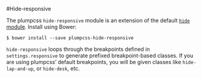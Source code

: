 #Hide-responsive

The plumpcss `hide-responsive` module is an extension of the default [`hide`
module](https://github.com/plumpcss/trumps.hide).
Install using Bower:

    $ bower install --save plumpcss-hide-responsive

`hide-responsive` loops through the breakpoints defined in
`settings.responsive` to generate prefixed breakpoint-based classes. If you are
using plumpcss’ default breakpoints, you will be given classes like
`hide-lap-and-up`, or `hide-desk`, etc.
